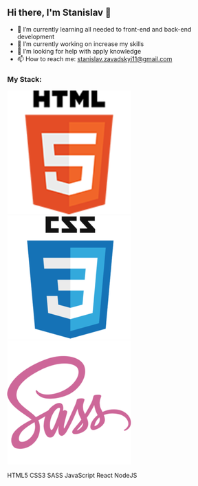 ## Hi there, I'm Stanislav 👋

- 🌱 I’m currently learning all needed to front-end and back-end development
- 🔭 I’m currently working on increase my skills
- 🤔 I’m looking for help with apply knowledge
- 📫 How to reach me: stanislav.zavadskyi11@gmail.com

### My Stack:

![HTML](https://github.com/uncle-Stas/uncle-Stas/blob/main/html.png)
![HTML](https://github.com/uncle-Stas/uncle-Stas/blob/main/css.png)
![HTML](https://github.com/uncle-Stas/uncle-Stas/blob/main/sass.png)

HTML5 CSS3 SASS JavaScript React NodeJS
